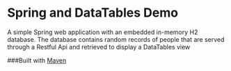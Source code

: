# Spring and DataTables Demo
A simple Spring web application with an embedded in-memory H2 database. The database contains random records of people that are served through a Restful Api and retrieved to display a DataTables view 

###Built with
[Maven](https://maven.apache.org/) 